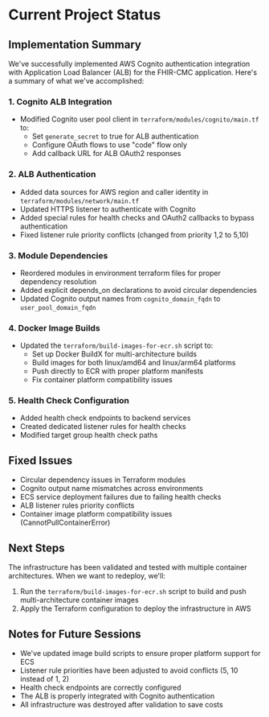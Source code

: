 # Current Project Status

## Implementation Summary

We've successfully implemented AWS Cognito authentication integration with Application Load Balancer (ALB) for the FHIR-CMC application. Here's a summary of what we've accomplished:

### 1. Cognito ALB Integration
- Modified Cognito user pool client in `terraform/modules/cognito/main.tf` to:
  - Set `generate_secret` to true for ALB authentication
  - Configure OAuth flows to use "code" flow only
  - Add callback URL for ALB OAuth2 responses

### 2. ALB Authentication
- Added data sources for AWS region and caller identity in `terraform/modules/network/main.tf`
- Updated HTTPS listener to authenticate with Cognito
- Added special rules for health checks and OAuth2 callbacks to bypass authentication
- Fixed listener rule priority conflicts (changed from priority 1,2 to 5,10)

### 3. Module Dependencies
- Reordered modules in environment terraform files for proper dependency resolution
- Added explicit depends_on declarations to avoid circular dependencies
- Updated Cognito output names from `cognito_domain_fqdn` to `user_pool_domain_fqdn`

### 4. Docker Image Builds
- Updated the `terraform/build-images-for-ecr.sh` script to:
  - Set up Docker BuildX for multi-architecture builds
  - Build images for both linux/amd64 and linux/arm64 platforms
  - Push directly to ECR with proper platform manifests
  - Fix container platform compatibility issues

### 5. Health Check Configuration
- Added health check endpoints to backend services
- Created dedicated listener rules for health checks
- Modified target group health check paths

## Fixed Issues
- Circular dependency issues in Terraform modules
- Cognito output name mismatches across environments
- ECS service deployment failures due to failing health checks
- ALB listener rules priority conflicts
- Container image platform compatibility issues (CannotPullContainerError)

## Next Steps
The infrastructure has been validated and tested with multiple container architectures. When we want to redeploy, we'll:

1. Run the `terraform/build-images-for-ecr.sh` script to build and push multi-architecture container images
2. Apply the Terraform configuration to deploy the infrastructure in AWS

## Notes for Future Sessions
- We've updated image build scripts to ensure proper platform support for ECS
- Listener rule priorities have been adjusted to avoid conflicts (5, 10 instead of 1, 2)
- Health check endpoints are correctly configured
- The ALB is properly integrated with Cognito authentication
- All infrastructure was destroyed after validation to save costs
